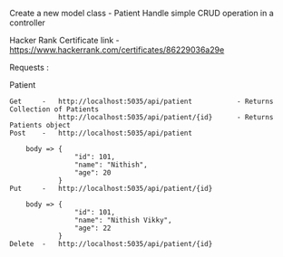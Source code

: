 Create a new model class - Patient
Handle simple CRUD operation in a controller

Hacker Rank Certificate link - https://www.hackerrank.com/certificates/86229036a29e

Requests :

Patient 

    Get     -   http://localhost:5035/api/patient           - Returns Collection of Patients 
                http://localhost:5035/api/patient/{id}      - Returns Patients object
    Post    -   http://localhost:5035/api/patient

        body => {
                    "id": 101,
                    "name": "Nithish",
                    "age": 20
                }
    Put     -   http://localhost:5035/api/patient/{id}

        body => {
                    "id": 101,
                    "name": "Nithish Vikky",
                    "age": 22
                }
    Delete  -   http://localhost:5035/api/patient/{id}

